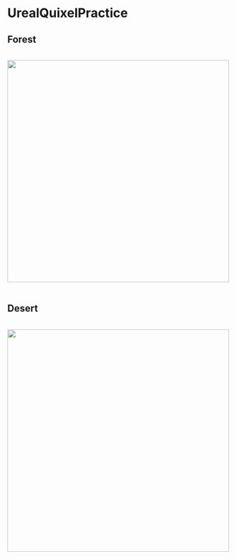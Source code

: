 # UrealQuixelPractice

## Forest

<br>

<img src="https://user-images.githubusercontent.com/31186176/107144411-594dd180-697e-11eb-9a40-dc6e4249b3aa.png" width="500">

<br>
<br>

## Desert

<br>

<img src="https://user-images.githubusercontent.com/31186176/107731765-1d2dbe80-6d3a-11eb-96da-02e04f7d2e73.png" width="500">

<br>
<br>

